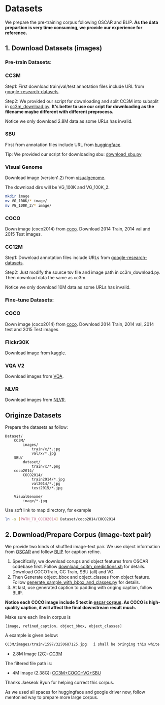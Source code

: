 # Datasets
We prepare the pre-training corpus following OSCAR and BLIP.
__As the data prepartion is very time consuming, we provide our experience for reference.__

## 1. Download Datasets (images)
### Pre-train Datasets:

### CC3M
Step1: First download train/val/test annotation files include URL from [google-research-datasets](https://github.com/rom1504/img2dataset/blob/main/dataset_examples/cc3m.md).

Step2: We provided our script for downloading and split CC3M into subsplit in [cc3m_download.py](https://huggingface.co/sail/PTP/blob/main/download_cc3m.py).
**It's better to use our cript for downloading as the filename maybe different with different preprocess.**

Notice we only download 2.8M data as some URLs has invalid.

### SBU
First from annotation files include URL from [huggingface](https://huggingface.co/datasets/sbu_captions).

Tip: We provided our script for downloading sbu:
[download_sbu.py](https://huggingface.co/sail/PTP/blob/main/download_sbu.py)

### Visual Genome

Download image (version1.2) from [visualgenome](https://visualgenome.org/api/v0/api_home.html).

The download dirs will be VG_100K and VG_100K_2.
```bash
mkdir image
mv VG_100K/* image/
mv VG_100K_2/* image/
```

### COCO

Down image (coco2014) from [coco](https://cocodataset.org/#download).
Download 2014 Train, 2014 val and 2015 Test images.

### CC12M
Step1: Download annotation files include URLs from [google-research-datasets](https://github.com/google-research-datasets/conceptual-12m).

Step2: Just modify the source tsv file and image path in cc3m_download.py. Then download data the same as cc3m.

Notice we only download 10M data as some URLs has invalid.

### Fine-tune Datasets:

### COCO
Down image (coco2014) from [coco](https://cocodataset.org/#download).
Download 2014 Train, 2014 val, 2014 test and 2015 Test images.


### Flickr30K
Download image from [kaggle](https://www.kaggle.com/datasets/hsankesara/flickr-image-dataset).

### VQA V2

Download images from [VQA](https://visualqa.org/download.html).

### NLVR
Download images from [NLVR](https://lil.nlp.cornell.edu/nlvr/).

## Originze Datasets

Prepare the datasets as follow:
```
Dataset/
    CC3M/
        images/
            train/x/*.jpg
            val/x/*.jpg
    SBU/
        dataset/
            train/x/*.png
    coco2014/
        COCO2014/
            train2014/*.jpg
            val2014/*.jpg
            test2015/*.jpg
    
    VisualGenome/
        image/*.jpg
```

Use soft link to map directory, for example
```bash
ln -s [PATH_TO_COCO2014] Dataset/coco2014/COCO2014
```

## 2. Download/Prepare Corpus (image-text pair)
We provide two kinds of shuffled image-text pair. We use object information from [OSCAR](https://github.com/microsoft/Oscar/blob/master/VinVL_DOWNLOAD.md) and follow [BLIP](https://github.com/salesforce/BLIP) for caption refine.
1. Specifically, we download corups and object features from OSCAR codebase first. Follow [download_cc3m_predictions.sh](src/data_preprocess/download_cc3m_predictions.sh) for details. Download COCOTrain, CC Train, SBU (all) and VG.
2. Then Generate object_bbox and object_classes from object feature. Follow [generate_sample_with_bbox_and_classes.py](src/data_preprocess/generate_sample_with_bbox_and_classes.py) for details.
3. At last, use generated caption to padding with origing caption, follow BLIP.

**Notice each COCO image include 5 text in [oscar corpus](https://biglmdiag.blob.core.windows.net/vinvl/pretrain_corpus/coco_flickr30k_gqa.tsv). As COCO is high-quality caption, it will affect the final downstream result much.**

Make sure each line in corpus is
```
[image, refined_caption, object_bbox, object_classes]
```
A example is given below:

```bash
CC3M/images/train/1597/3250687125.jpg   i shall be bringing this white chair and table to the shoot; a white table with two white chairs and a couch    [[340, 226, 417, 323], [16, 364, 348, 810], [256, 206, 380, 325], [195, 322, 627, 899], [0, 0, 192, 288], [568, 198, 730, 335], [95, 107, 202, 141], [531, 0, 732, 191], [666, 244, 734, 369], [378, 208, 677, 341]] ['pillow', 'chair', 'pillow', 'table', 'window', 'pillow', 'box', 'window', 'pillow', 'pillow']
```

- 2.8M Image (2G): [CC3M](https://drive.google.com/file/d/1iO-d5e7mOvWEreDrlNyEc_RU_gP7FNBk/view?usp=sharing)

The filtered file path is:

- 4M Image (2.38G): [CC3M+COCO+VG+SBU](https://drive.google.com/file/d/1NnI-_ha4oqeZeHVOv1GBcvV1txgO9R68/view?usp=sharing)

Thanks Jaeseok Byun for helping correct this corpus.

As we used all spaces for huggingface and google driver now, follow mentonied way to prepare more large corpus.
